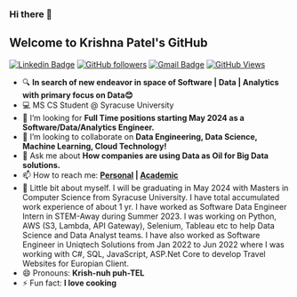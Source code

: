 ### Hi there 👋
## Welcome to Krishna Patel's GitHub

[![Linkedin Badge](https://img.shields.io/badge/-krishaapatel99-blue?style=social&logo=Linkedin&logoColor=blue&link=https://www.linkedin.com/in/krishaapatel99/)](https://www.linkedin.com/in/krishaapatel99/) 
[![GitHub followers](https://img.shields.io/github/followers/krishaapatel99?label=Follow&style=social)](https://github.com/krishaapatel99/?tab=follow) 
[![Gmail Badge](https://img.shields.io/badge/-krishaapatel99?style=social&logo=Gmail&logoColor=red&link=mailto:krishaapatel99@gmail.com)](mailto:krishaapatel99@gmail.com) 
[![GitHub Views](https://komarev.com/ghpvc/?username=krishaapatel99)](https://github.com/antonkomarev/github-profile-views-counter)


- 🔍 **In search of new endeavor in space of Software | Data | Analytics with primary focus on Data😊**
- 💻 MS CS Student @ Syracuse University
- 🤔 I’m looking for **Full Time positions starting May 2024 as a Software/Data/Analytics Engineer.**
- 👯 I’m looking to collaborate on **Data Engineering, Data Science, Machine Learning, Cloud Technology!**
- 💬 Ask me about **How companies are using Data as Oil for Big Data solutions.**
- 📫 How to reach me: **[Personal](mailto:krishaapatel99@gmail.com) | [Academic](mailto:kpatel51@syr.edu)**
- 🔭 Little bit about myself. I will be graduating in May 2024 with Masters in Computer Science from Syracuse University. I have total accumulated work experience of about 1 yr. I have worked as Software Data Engineer Intern in STEM-Away during Summer 2023. I was working on Python, AWS (S3, Lambda, API Gateway), Selenium, Tableau etc to help Data Science and Data Analyst teams. I have also worked as Software Engineer in Uniqtech Solutions from Jan 2022 to Jun 2022 where I was working with C#, SQL, JavaScript, ASP.Net Core to develop Travel Websites for Europian Client.
- 😄 Pronouns: **Krish-nuh puh-TEL**
- ⚡ Fun fact: **I love cooking**

<!--
**krishaapatel99/krishaapatel99** is a ✨ _special_ ✨ repository because its `README.md` (this file) appears on your GitHub profile.

Here are some ideas to get you started:

- 🔭 I’m currently working on ...
- 🌱 I’m currently learning ...
- 👯 I’m looking to collaborate on ...
- 🤔 I’m looking for help with ...
- 💬 Ask me about ...
- 📫 How to reach me: ...
- 😄 Pronouns: ...
- ⚡ Fun fact: ...
-->
